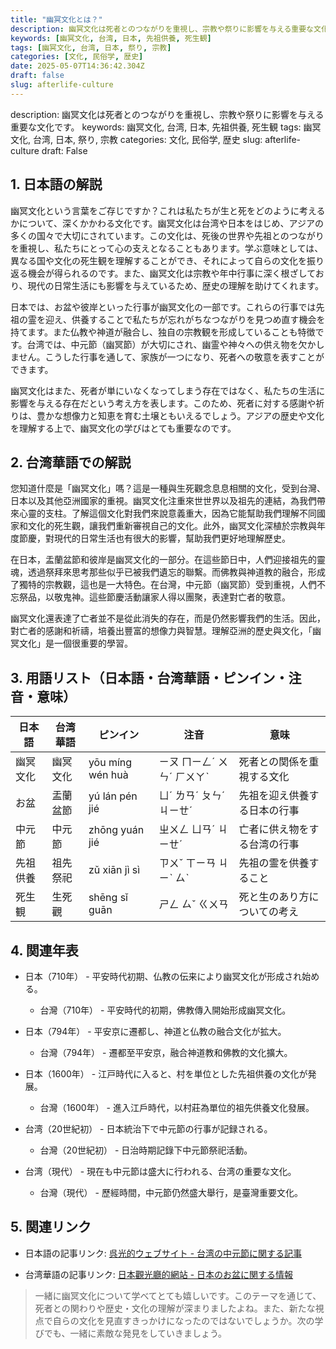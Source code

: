 ```yaml
---
title: "幽冥文化とは？"
description: 幽冥文化は死者とのつながりを重視し、宗教や祭りに影響を与える重要な文化です。
keywords: [幽冥文化, 台湾, 日本, 先祖供養, 死生観]
tags: [幽冥文化, 台湾, 日本, 祭り, 宗教]
categories: [文化, 民俗学, 歴史]
date: 2025-05-07T14:36:42.304Z
draft: false
slug: afterlife-culture
---
```


description: 幽冥文化は死者とのつながりを重視し、宗教や祭りに影響を与える重要な文化です。
keywords: 幽冥文化, 台湾, 日本, 先祖供養, 死生観
tags: 幽冥文化, 台湾, 日本, 祭り, 宗教
categories: 文化, 民俗学, 歴史
slug: afterlife-culture
draft: False

## 1. 日本語の解説

幽冥文化という言葉をご存じですか？これは私たちが生と死をどのように考えるかについて、深くかかわる文化です。幽冥文化は台湾や日本をはじめ、アジアの多くの国々で大切にされています。この文化は、死後の世界や先祖とのつながりを重視し、私たちにとって心の支えとなることもあります。学ぶ意味としては、異なる国や文化の死生観を理解することができ、それによって自らの文化を振り返る機会が得られるのです。また、幽冥文化は宗教や年中行事に深く根ざしており、現代の日常生活にも影響を与えているため、歴史の理解を助けてくれます。

日本では、お盆や彼岸といった行事が幽冥文化の一部です。これらの行事では先祖の霊を迎え、供養することで私たちが忘れがちなつながりを見つめ直す機会を持てます。また仏教や神道が融合し、独自の宗教観を形成していることも特徴です。台湾では、中元節（幽冥節）が大切にされ、幽霊や神々への供え物を欠かしません。こうした行事を通して、家族が一つになり、死者への敬意を表すことができます。

幽冥文化はまた、死者が単にいなくなってしまう存在ではなく、私たちの生活に影響を与える存在だという考え方を表します。このため、死者に対する感謝や祈りは、豊かな想像力と知恵を育む土壌ともいえるでしょう。アジアの歴史や文化を理解する上で、幽冥文化の学びはとても重要なのです。

## 2. 台湾華語での解説

您知道什麼是「幽冥文化」嗎？這是一種與生死觀念息息相關的文化，受到台灣、日本以及其他亞洲國家的重視。幽冥文化注重來世世界以及祖先的連結，為我們帶來心靈的支柱。了解這個文化對我們來說意義重大，因為它能幫助我們理解不同國家和文化的死生觀，讓我們重新審視自己的文化。此外，幽冥文化深植於宗教與年度節慶，對現代的日常生活也有很大的影響，幫助我們更好地理解歷史。

在日本，盂蘭盆節和彼岸是幽冥文化的一部分。在這些節日中，人們迎接祖先的靈魂，透過祭拜來思考那些似乎已被我們遺忘的聯繫。而佛教與神道教的融合，形成了獨特的宗教觀，這也是一大特色。在台灣，中元節（幽冥節）受到重視，人們不忘祭品，以敬鬼神。這些節慶活動讓家人得以團聚，表達對亡者的敬意。

幽冥文化還表達了亡者並不是從此消失的存在，而是仍然影響我們的生活。因此，對亡者的感謝和祈禱，培養出豐富的想像力與智慧。理解亞洲的歷史與文化，「幽冥文化」是一個很重要的學習。

## 3. 用語リスト（日本語・台湾華語・ピンイン・注音・意味）

| 日本語     | 台湾華語 | ピンイン       | 注音      | 意味                   |
|------------|----------|---------------|-----------|------------------------|
| 幽冥文化   | 幽冥文化 | yōu míng wén huà | ㄧㄡ ㄇㄧㄥˊ ㄨㄣˊ ㄏㄨㄚˋ | 死者との関係を重視する文化 |
| お盆       | 盂蘭盆節 | yú lán pén jié | ㄩˊ ㄌㄢˊ ㄆㄣˊ ㄐㄧㄝˊ | 先祖を迎え供養する日本の行事 |
| 中元節     | 中元節   | zhōng yuán jié | ㄓㄨㄥ ㄩㄢˊ ㄐㄧㄝˊ | 亡者に供え物をする台湾の行事 |
| 先祖供養   | 祖先祭祀 | zǔ xiān jì sì  | ㄗㄨˇ ㄒㄧㄢ ㄐㄧˋ ㄙˋ | 先祖の霊を供養すること     |
| 死生観     | 生死觀   | shēng sǐ guān | ㄕㄥ ㄙˇ ㄍㄨㄢ | 死と生のあり方についての考え |

## 4. 関連年表

- 日本（710年） - 平安時代初期、仏教の伝来により幽冥文化が形成され始める。
  - 台灣（710年） - 平安時代的初期，佛教傳入開始形成幽冥文化。
  
- 日本（794年） - 平安京に遷都し、神道と仏教の融合文化が拡大。
  - 台灣（794年） - 遷都至平安京，融合神道教和佛教的文化擴大。

- 日本（1600年） - 江戸時代に入ると、村を単位とした先祖供養の文化が発展。
  - 台灣（1600年） - 進入江戶時代，以村莊為單位的祖先供養文化發展。

- 台湾（20世紀初） - 日本統治下で中元節の行事が記録される。
  - 台灣（20世紀初） - 日治時期記錄下中元節祭祀活動。

- 台湾（現代） - 現在も中元節は盛大に行われる、台湾の重要な文化。
  - 台灣（現代） - 歷經時間，中元節仍然盛大舉行，是臺灣重要文化。

## 5. 関連リンク

- 日本語の記事リンク: [呉光的ウェブサイト - 台湾の中元節に関する記事](https://www.wuko.com.tw/tw-ZH/event_detail.php?id=14)
  
- 台湾華語の記事リンク: [日本觀光廳的網站 - 日本のお盆に関する情報](https://www.mlit.go.jp/kankocho/en/shisetsu/program/index.html)

>一緒に幽冥文化について学べてとても嬉しいです。このテーマを通じて、死者との関わりや歴史・文化の理解が深まりましたよね。また、新たな視点で自らの文化を見直すきっかけになったのではないでしょうか。次の学びでも、一緒に素敵な発見をしていきましょう。